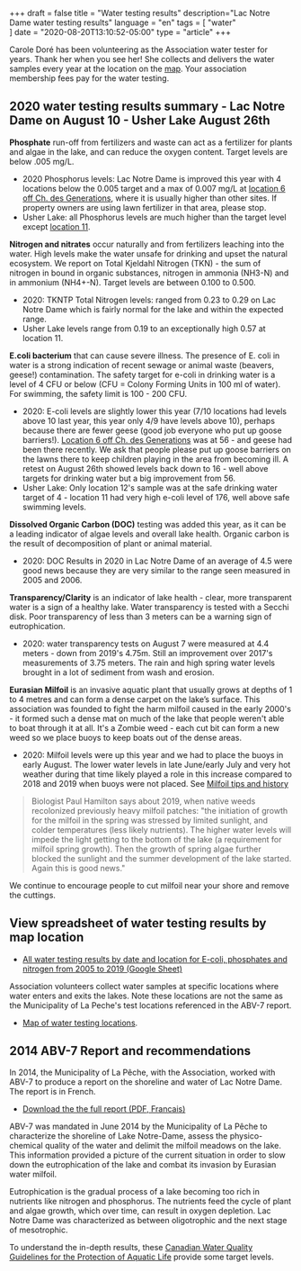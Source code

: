 +++
draft = false
title = "Water testing results"
description="Lac Notre Dame water testing results"
language = "en"
tags = [
    "water"   
]
date = "2020-08-20T13:10:52-05:00"
type = "article"
+++
<!-- markdownlint-disable MD033 MD041 MD002 MD026-->

Carole Doré has been volunteering as the Association water tester for years. Thank her when you see her! She collects and delivers the water samples every year at the location on the [map](/map/maps/). Your association membership fees pay for the water testing.

## 2020 water testing results summary - Lac Notre Dame on August 10 - Usher Lake  August 26th

**Phosphate** run-off from fertilizers and waste can act as a fertilizer for plants and algae in the lake, and can reduce the oxygen content. Target levels are below .005 mg/L.   

* 2020 Phosphorus levels: Lac Notre Dame is improved this year with 4 locations below the 0.005 target and a max of 0.007 mg/L at [location 6 off Ch. des Generations](/map/maps/), where it is usually higher than other sites. If property owners are using lawn fertilizer in that area, please stop. 
* Usher Lake: all Phosphorus levels are much higher than the target level except [location 11](/map/maps/). 

**Nitrogen and nitrates** occur naturally and from fertilizers leaching into the water. High levels make the water unsafe for drinking and upset the natural ecosystem. We report on Total Kjeldahl Nitrogen (TKN) - the sum of nitrogen in bound in organic substances, nitrogen in ammonia (NH3-N) and in ammonium (NH4+-N). Target levels are between 0.100 to 0.500.  

* 2020: TKNTP Total Nitrogen levels: ranged from 0.23 to 0.29 on Lac Notre Dame which is fairly normal for the lake and within the expected range. 
* Usher Lake levels range from 0.19 to an exceptionally high 0.57 at location 11. 

**E.coli bacterium** that can cause severe illness. The presence of E. coli in water is a strong indication of recent sewage or animal waste (beavers, geese!) contamination. The safety target for e-coli in drinking water is a level of 4 CFU or below (CFU = Colony Forming Units in 100 ml of water). For swimming, the safety limit is 100 - 200 CFU.

* 2020: E-coli levels are slightly lower this year (7/10 locations had levels above 10 last year, this year only 4/9 have levels above 10), perhaps because there are fewer geese (good job everyone who put up goose barriers!). [Location 6 off Ch. des Generations](/map/maps/) was at 56 - and geese had been there recently. We ask that people please put up goose barriers on the lawns there to keep children playing in the area from becoming ill. A retest on August 26th showed levels back down to 16 - well above targets for drinking water but a big improvement from 56. 
* Usher Lake: Only location 12's sample was at the safe drinking water target of 4 - location 11 had very high e-coli level of 176, well above safe swimming levels.

**Dissolved Organic Carbon (DOC)** testing was added this year, as it can be a leading indicator of algae levels and overall lake health. Organic carbon is the result of decomposition of plant or animal material. 

* 2020: DOC Results in 2020 in Lac Notre Dame of an average of 4.5 were good news because they are very similar to the range seen measured in 2005 and 2006. 

**Transparency/Clarity** is an indicator of lake health - clear, more transparent water is a sign of a healthy lake. Water transparency is tested with a Secchi disk. Poor transparency of less than 3 meters can be a warning sign of eutrophication. 

* 2020: water transparency tests on August 7 were measured at 4.4 meters - down from 2019's 4.75m. Still an improvement over 2017's measurements of 3.75 meters. The rain and high spring water levels brought in a lot of sediment from wash and erosion.

**Eurasian Milfoil** is an invasive aquatic plant that usually grows at depths of 1 to 4 metres and can form a dense carpet on the lake’s surface. This association was founded to fight the harm milfoil caused in the early 2000's - it formed such a dense mat on much of the lake that people weren't able to boat through it at all. It's a Zombie weed - each cut bit can form a new weed so we place buoys to keep boats out of the dense areas. 

* 2020: Milfoil levels were up this year and we had to place the buoys in early August. The lower water levels in late June/early July and very hot weather during that time likely played a role in this increase compared to 2018 and 2019 when buoys were not placed. See [Milfoil tips and history](./lnd-milfoil)

>Biologist Paul Hamilton says about 2019, when native weeds recolonized previously heavy milfoil patches:  "the initiation of growth for the milfoil in the spring was stressed by limited sunlight, and colder temperatures (less likely nutrients). The higher water levels will impede the light getting to the bottom of the lake (a requirement for milfoil spring growth).  Then the growth of spring algae further blocked the sunlight and the summer development of the lake started.  Again this is good news."

 We continue to encourage people to cut milfoil near your shore and remove the cuttings.  

## View spreadsheet of water testing results by map location

* [All water testing results by date and location for E-coli, phosphates and nitrogen from 2005 to 2019 (Google Sheet)](https://docs.google.com/spreadsheets/d/1dqcUzW8GyrQA3oEBX0YPA8-FLrunVLlIszOkUb7S9H4/edit?usp=sharing)

Association volunteers collect water samples at specific locations where water enters and exits the lakes. Note these locations are not the same as the Municipality of La Peche's test locations referenced in the ABV-7 report.  

* [Map of water testing locations](/map/maps/).

## 2014 ABV-7 Report and recommendations

In 2014, the Municipality of La Pêche, with the Association, worked with ABV-7 to produce a report on the shoreline and water of Lac Notre Dame. The report is in French.

* [Download the the full report (PDF, Francais)](/assets/docs/water/ABV7_Rapport_Lac_Notre_Dame_2014.pdf)

ABV-7 was mandated in June 2014 by the Municipality of La Pêche to characterize the shoreline of Lake Notre-Dame, assess the physico-chemical quality of the water and delimit the milfoil meadows on the lake. This information provided a picture of the current situation in order to slow down the eutrophication of the lake and combat its invasion by Eurasian water milfoil.

Eutrophication is the gradual process of a lake becoming too rich in nutrients like nitrogen and phosphorus. The nutrients feed the cycle of plant and algae growth, which over time, can result in oxygen depletion. Lac Notre Dame was characterized as between oligotrophic and the next stage of mesotrophic. 

To understand the in-depth results, these [Canadian Water Quality Guidelines for the Protection of Aquatic Life](/assets/docs/water/water_quality_guidelines.pdf) provide some target levels.
